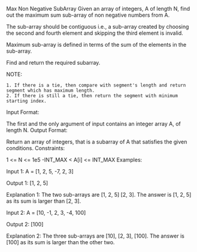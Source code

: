 Max Non Negative SubArray
Given an array of integers, A of length N, find out the maximum sum sub-array of non negative numbers from A.

The sub-array should be contiguous i.e., a sub-array created by choosing the second and fourth element and skipping the third element is invalid.

Maximum sub-array is defined in terms of the sum of the elements in the sub-array.

Find and return the required subarray.

NOTE:

    1. If there is a tie, then compare with segment's length and return segment which has maximum length.
    2. If there is still a tie, then return the segment with minimum starting index.


Input Format:

The first and the only argument of input contains an integer array A, of length N.
Output Format:

Return an array of integers, that is a subarray of A that satisfies the given conditions.
Constraints:

1 <= N <= 1e5
-INT_MAX < A[i] <= INT_MAX
Examples:

Input 1:
    A = [1, 2, 5, -7, 2, 3]

Output 1:
    [1, 2, 5]

Explanation 1:
    The two sub-arrays are [1, 2, 5] [2, 3].
    The answer is [1, 2, 5] as its sum is larger than [2, 3].

Input 2:
    A = [10, -1, 2, 3, -4, 100]

Output 2:
    [100]

Explanation 2:
    The three sub-arrays are [10], [2, 3], [100].
    The answer is [100] as its sum is larger than the other two.